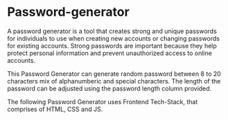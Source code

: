 # Password-generator

A password generator is a tool that creates strong and unique passwords for individuals to use when creating new accounts or changing passwords for existing accounts. Strong passwords are important because they help protect personal information and prevent unauthorized access to online accounts.

This Password Generator can generate random password between 8 to 20 characters mix of alphanumberic and special characters. The length of the password can be adjusted using the password length column provided.

The following Password Generator uses Frontend Tech-Stack, that comprises of HTML, CSS and JS.
